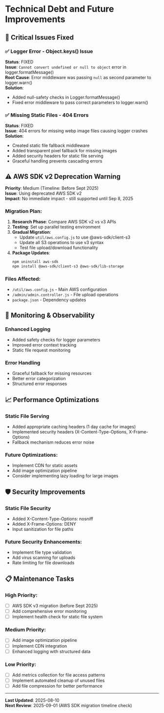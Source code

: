 # Technical Debt and Future Improvements

## 🚨 Critical Issues Fixed

### ✅ Logger Error - Object.keys() Issue
**Status**: FIXED  
**Issue**: `Cannot convert undefined or null to object` error in logger.formatMessage()  
**Root Cause**: Error middleware was passing `null` as second parameter to logger.warn()  
**Solution**: 
- Added null-safety checks in Logger.formatMessage() 
- Fixed error middleware to pass correct parameters to logger.warn()

### ✅ Missing Static Files - 404 Errors  
**Status**: FIXED  
**Issue**: 404 errors for missing webp image files causing logger crashes  
**Solution**: 
- Created static file fallback middleware
- Added transparent pixel fallback for missing images
- Added security headers for static file serving
- Graceful handling prevents cascading errors

## ⚠️ AWS SDK v2 Deprecation Warning

**Priority**: Medium (Timeline: Before Sept 2025)  
**Issue**: Using deprecated AWS SDK v2  
**Impact**: No immediate impact - still supported until Sep 8, 2025  

### Migration Plan:
1. **Research Phase**: Compare AWS SDK v2 vs v3 APIs
2. **Testing**: Set up parallel testing environment  
3. **Gradual Migration**: 
   - Update `util/aws.config.js` to use @aws-sdk/client-s3
   - Update all S3 operations to use v3 syntax
   - Test file upload/download functionality
4. **Package Updates**:
   ```bash
   npm uninstall aws-sdk
   npm install @aws-sdk/client-s3 @aws-sdk/lib-storage
   ```

### Files Affected:
- `/util/aws.config.js` - Main AWS configuration
- `/admin/admin.controller.js` - File upload operations
- `package.json` - Dependency updates

## 🔄 Monitoring & Observability

### Enhanced Logging
- Added safety checks for logger parameters
- Improved error context tracking
- Static file request monitoring

### Error Handling
- Graceful fallback for missing resources
- Better error categorization
- Structured error responses

## 📈 Performance Optimizations

### Static File Serving
- Added appropriate caching headers (1 day cache for images)
- Implemented security headers (X-Content-Type-Options, X-Frame-Options)
- Fallback mechanism reduces error noise

### Future Optimizations:
- Implement CDN for static assets
- Add image optimization pipeline
- Consider implementing lazy loading for large images

## 🛡️ Security Improvements

### Static File Security
- Added X-Content-Type-Options: nosniff
- Added X-Frame-Options: DENY  
- Input sanitization for file paths

### Future Security Enhancements:
- Implement file type validation
- Add virus scanning for uploads
- Rate limiting for file downloads

## 📋 Maintenance Tasks

### High Priority:
- [ ] AWS SDK v3 migration (before Sept 2025)
- [ ] Add comprehensive error monitoring
- [ ] Implement health check for static file system

### Medium Priority:  
- [ ] Add image optimization pipeline
- [ ] Implement CDN integration
- [ ] Enhanced logging with structured data

### Low Priority:
- [ ] Add metrics collection for file access patterns
- [ ] Implement automated cleanup of unused files
- [ ] Add file compression for better performance

---

**Last Updated**: 2025-08-10  
**Next Review**: 2025-09-01 (AWS SDK migration timeline check)